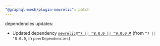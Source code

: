 ```yaml
---
"@graphql-mesh/plugin-newrelic": patch
---
```


dependencies updates: 

- Updated dependency [`newrelic@^7 || ^8.0.0 || ^9.0.0` ↗︎](https://www.npmjs.com/package/newrelic/v/null) (from `^7 || ^8.0.0`, in `peerDependencies`)
